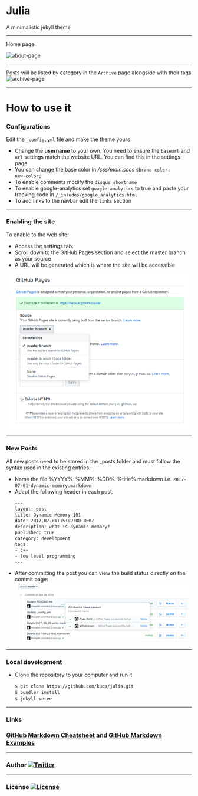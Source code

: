 # Julia

A minimalistic jekyll theme

---------------------------
Home page

![about-page](https://raw.githubusercontent.com/kuoa/julia/master/assets/home.png)

---------------------------

Posts will be listed by category in the `Archive` page alongside with their tags
![archive-page](https://raw.githubusercontent.com/kuoa/julia/master/assets/archive.png)

---------------------------

How to use it
=========


### Configurations
Edit the `_config.yml` file and make the theme yours
 * Change the **username** to your own. You need to ensure the ```baseurl``` and ```url``` settings match the website URL. You can find this in the settings page.
 * You can change the base color in */css/main.sccs*  ```$brand-color:      new-color;```
 * To enable comments modify the ```disqus_shortname```
 * To enable google-analytics set ```google-analytics``` to true and paste your tracking code in ```/_inludes/google_analytics.html```
 * To add links to the navbar edit the ```links``` section

---------------------------

### Enabling the site
To enable to the web site:
 * Access the settings tab. 
 * Scroll down to the GitHub Pages section and select the master branch as your source
 * A URL will be generated which is where the site will be accessible

![](assets/github_pages_settings.png "GitHub Pages")


---------------------------

### New Posts
All new posts need to be stored in the _posts folder and must follow the syntax used in the existing entries:
 * Name the file %YYYY%-%MM%-%DD%-%title%.markdown i.e.  ```2017-07-01-dynamic-memory.markdown```
 * Adapt the following header in each post:
    ```
    ---
    layout: post
    title: Dynamic Memory 101
    date: 2017-07-01T15:09:00.000Z
    description: what is dynamic memory?
    published: true
    category: development
    tags:
    - c++
    - low level programming
    ---
    ```
 * After committing the post you can view the build status directly on the commit page:
   ![](assets/build_status.png "Build Status") 
 
---------------------------


### Local development

- Clone the repository to your computer and run it

    ``` sh
    $ git clone https://github.com/kuoa/julia.git
    $ bundler install
    $ jekyll serve
    ```

---------------------------

### Links 
### [GitHub Markdown Cheatsheet](https://guides.github.com/pdfs/markdown-cheatsheet-online.pdf) and  [GitHub Markdown Examples](https://github.com/adam-p/markdown-here/wiki/Markdown-Cheatsheet)


---------------------------
### Author  [![Twitter](https://img.shields.io/badge/kuoa-<3-66BAB7.svg)](https://github.com/kuoa)
---------------------------
### License  [![License](https://img.shields.io/npm/l/express.svg)](https://github.com/kuoa/julia/blob/master/LICENSE)

